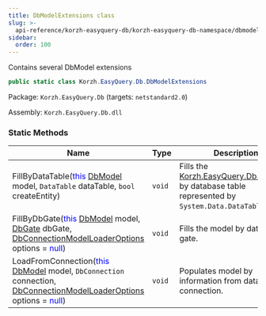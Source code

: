 ```yaml
---
title: DbModelExtensions class
slug: >-
  api-reference/korzh-easyquery-db/korzh-easyquery-db-namespace/dbmodelextensions-class
sidebar:
  order: 100
---
```


Contains several DbModel extensions
```csharp
public static class Korzh.EasyQuery.Db.DbModelExtensions

```
Package: `Korzh.EasyQuery.Db` (targets: `netstandard2.0`)

Assembly: `Korzh.EasyQuery.Db.dll`

### Static Methods

| Name | Type | Description | 
| --- | --- | --- | 
| FillByDataTable(<span style='color: blue'>this</span> [DbModel](///easyquery/docs/api-reference/korzh-easyquery-db/korzh-easyquery-db-namespace/dbmodel-class) model, `DataTable` dataTable, `bool` createEntity) | `void` | Fills the [Korzh.EasyQuery.Db.DbModel](///easyquery/docs/api-reference/korzh-easyquery-db/korzh-easyquery-db-namespace/dbmodel-class) by database table represented by `System.Data.DataTable` object. | 
| FillByDbGate(<span style='color: blue'>this</span> [DbModel](///easyquery/docs/api-reference/korzh-easyquery-db/korzh-easyquery-db-namespace/dbmodel-class) model, [DbGate](///easyquery/docs/api-reference/korzh-easyquery-db/korzh-easyquery-db-namespace/dbgate-class) dbGate, [DbConnectionModelLoaderOptions](///easyquery/docs/api-reference/korzh-easyquery-db/korzh-easyquery-db-namespace/dbconnectionmodelloaderoptions-class) options = <span style='color: blue'>null</span>) | `void` | Fills the model by database gate. | 
| LoadFromConnection(<span style='color: blue'>this</span> [DbModel](///easyquery/docs/api-reference/korzh-easyquery-db/korzh-easyquery-db-namespace/dbmodel-class) model, `DbConnection` connection, [DbConnectionModelLoaderOptions](///easyquery/docs/api-reference/korzh-easyquery-db/korzh-easyquery-db-namespace/dbconnectionmodelloaderoptions-class) options = <span style='color: blue'>null</span>) | `void` | Populates model by information from database connection. |
